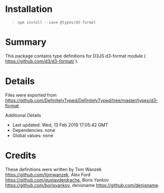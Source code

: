 # Installation
> `npm install --save @types/d3-format`

# Summary
This package contains type definitions for D3JS d3-format module ( https://github.com/d3/d3-format/ ).

# Details
Files were exported from https://github.com/DefinitelyTyped/DefinitelyTyped/tree/master/types/d3-format

Additional Details
 * Last updated: Wed, 13 Feb 2019 17:05:42 GMT
 * Dependencies: none
 * Global values: none

# Credits
These definitions were written by Tom Wanzek <https://github.com/tomwanzek>, Alex Ford <https://github.com/gustavderdrache>, Boris Yankov <https://github.com/borisyankov>, denisname <https://github.com/denisname>.
